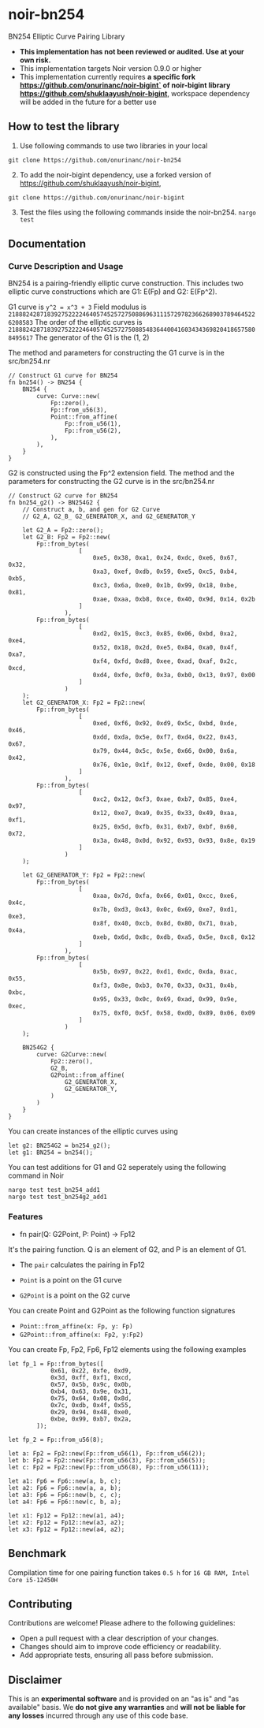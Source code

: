 # noir-bn254

BN254 Elliptic Curve Pairing Library

- **This implementation has not been reviewed or audited. Use at your own risk.**
- This implementation targets Noir version 0.9.0 or higher
- This implementation currently requires **a specific fork https://github.com/onurinanc/noir-bigint` of noir-bigint library https://github.com/shuklaayush/noir-bigint**, workspace dependency will be added in the future for a better use

## How to test the library
1. Use following commands to use two libraries in your local

`git clone https://github.com/onurinanc/noir-bn254`

2. To add the noir-bigint dependency, use a forked version of https://github.com/shuklaayush/noir-bigint,

`git clone https://github.com/onurinanc/noir-bigint`

3. Test the files using the following commands inside the noir-bn254.
`nargo test`

## Documentation

### Curve Description and Usage
BN254 is a pairing-friendly elliptic curve construction. This includes two elliptic curve constructions which are G1: E(Fp) and G2: E(Fp^2).

G1 curve is `y^2 = x^3 + 3`
Field modulus is `21888242871839275222246405745257275088696311157297823662689037894645226208583`
The order of the elliptic curves is `21888242871839275222246405745257275088548364400416034343698204186575808495617`
The generator of the G1 is the (1, 2)

The method and parameters for constructing the G1 curve is in the src/bn254.nr

```
// Construct G1 curve for BN254
fn bn254() -> BN254 {
    BN254 {
        curve: Curve::new(
            Fp::zero(),
            Fp::from_u56(3),
            Point::from_affine( 
                Fp::from_u56(1),
                Fp::from_u56(2),
            ),
        ),
    }
}
```

G2 is constructed using the Fp^2 extension field. The method and the parameters for constructing the G2 curve is in the src/bn254.nr

```
// Construct G2 curve for BN254
fn bn254_g2() -> BN254G2 {
    // Construct a, b, and gen for G2 Curve
    // G2_A, G2_B_ G2_GENERATOR_X, and G2_GENERATOR_Y

    let G2_A = Fp2::zero();
    let G2_B: Fp2 = Fp2::new(
        Fp::from_bytes(
                    [
                        0xe5, 0x38, 0xa1, 0x24, 0xdc, 0xe6, 0x67, 0x32, 
                        0xa3, 0xef, 0xdb, 0x59, 0xe5, 0xc5, 0xb4, 0xb5, 
                        0xc3, 0x6a, 0xe0, 0x1b, 0x99, 0x18, 0xbe, 0x81, 
                        0xae, 0xaa, 0xb8, 0xce, 0x40, 0x9d, 0x14, 0x2b
                    ]
                ),
        Fp::from_bytes(
                    [
                        0xd2, 0x15, 0xc3, 0x85, 0x06, 0xbd, 0xa2, 0xe4, 
                        0x52, 0x18, 0x2d, 0xe5, 0x84, 0xa0, 0x4f, 0xa7, 
                        0xf4, 0xfd, 0xd8, 0xee, 0xad, 0xaf, 0x2c, 0xcd, 
                        0xd4, 0xfe, 0xf0, 0x3a, 0xb0, 0x13, 0x97, 0x00
                    ]
                )
    );
    let G2_GENERATOR_X: Fp2 = Fp2::new(
        Fp::from_bytes(
                    [
                        0xed, 0xf6, 0x92, 0xd9, 0x5c, 0xbd, 0xde, 0x46, 
                        0xdd, 0xda, 0x5e, 0xf7, 0xd4, 0x22, 0x43, 0x67, 
                        0x79, 0x44, 0x5c, 0x5e, 0x66, 0x00, 0x6a, 0x42, 
                        0x76, 0x1e, 0x1f, 0x12, 0xef, 0xde, 0x00, 0x18
                    ]
                ),
        Fp::from_bytes(
                    [
                        0xc2, 0x12, 0xf3, 0xae, 0xb7, 0x85, 0xe4, 0x97, 
                        0x12, 0xe7, 0xa9, 0x35, 0x33, 0x49, 0xaa, 0xf1, 
                        0x25, 0x5d, 0xfb, 0x31, 0xb7, 0xbf, 0x60, 0x72, 
                        0x3a, 0x48, 0x0d, 0x92, 0x93, 0x93, 0x8e, 0x19
                    ]
                )
    );

    let G2_GENERATOR_Y: Fp2 = Fp2::new(
        Fp::from_bytes(
                    [
                        0xaa, 0x7d, 0xfa, 0x66, 0x01, 0xcc, 0xe6, 0x4c, 
                        0x7b, 0xd3, 0x43, 0x0c, 0x69, 0xe7, 0xd1, 0xe3, 
                        0x8f, 0x40, 0xcb, 0x8d, 0x80, 0x71, 0xab, 0x4a, 
                        0xeb, 0x6d, 0x8c, 0xdb, 0xa5, 0x5e, 0xc8, 0x12
                    ]
                ),
        Fp::from_bytes(
                    [
                        0x5b, 0x97, 0x22, 0xd1, 0xdc, 0xda, 0xac, 0x55, 
                        0xf3, 0x8e, 0xb3, 0x70, 0x33, 0x31, 0x4b, 0xbc, 
                        0x95, 0x33, 0x0c, 0x69, 0xad, 0x99, 0x9e, 0xec, 
                        0x75, 0xf0, 0x5f, 0x58, 0xd0, 0x89, 0x06, 0x09
                    ]
                )
    );

    BN254G2 {
        curve: G2Curve::new(
            Fp2::zero(),
            G2_B,
            G2Point::from_affine(
                G2_GENERATOR_X,
                G2_GENERATOR_Y,
            )
        )
    }
}
```


You can create instances of the elliptic curves using

```
let g2: BN254G2 = bn254_g2();
let g1: BN254 = bn254();
```

You can test additions for G1 and G2 seperately using the following command in Noir

```
nargo test test_bn254_add1
nargo test test_bn254g2_add1
```

### Features
- fn pair(Q: G2Point, P: Point) -> Fp12

It's the pairing function. Q is an element of G2, and 
P is an element of G1.

- The `pair` calculates the pairing in Fp12

- `Point` is a point on the G1 curve
- `G2Point` is a point on the G2 curve

You can create Point and G2Point as the following function signatures

- `Point::from_affine(x: Fp, y: Fp)`
- `G2Point::from_affine(x: Fp2, y:Fp2)`

You can create Fp, Fp2, Fp6, Fp12 elements using the following examples

```
let fp_1 = Fp::from_bytes([
            0x61, 0x22, 0xfe, 0xd9,
            0x3d, 0xff,	0xf1, 0xcd,
            0x57, 0x5b,	0x9c, 0x0b,
            0xb4, 0x63,	0x9e, 0x31,
            0x75, 0x64,	0x08, 0x8d,
            0x7c, 0xdb,	0x4f, 0x55,
            0x29, 0x94,	0x48, 0xe0,
            0xbe, 0x99,	0xb7, 0x2a,
        ]);

let fp_2 = Fp::from_u56(8);

let a: Fp2 = Fp2::new(Fp::from_u56(1), Fp::from_u56(2));
let b: Fp2 = Fp2::new(Fp::from_u56(3), Fp::from_u56(5));
let c: Fp2 = Fp2::new(Fp::from_u56(8), Fp::from_u56(11));

let a1: Fp6 = Fp6::new(a, b, c);
let a2: Fp6 = Fp6::new(a, a, b);
let a3: Fp6 = Fp6::new(b, c, c);
let a4: Fp6 = Fp6::new(c, b, a);

let x1: Fp12 = Fp12::new(a1, a4);
let x2: Fp12 = Fp12::new(a3, a2);
let x3: Fp12 = Fp12::new(a4, a2);
```
## Benchmark
Compilation time for one pairing function takes `0.5 h` for `16 GB RAM, Intel Core i5-12450H`

## Contributing

Contributions are welcome! Please adhere to the following guidelines:

- Open a pull request with a clear description of your changes.
- Changes should aim to improve code efficiency or readability.
- Add appropriate tests, ensuring all pass before submission.

## Disclaimer
This is an **experimental software** and is provided on an "as is" and "as available" basis. We **do not give any warranties** and **will not be liable for any losses** incurred through any use of this code base.